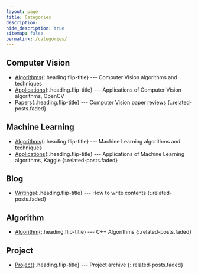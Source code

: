 ```yaml
---
layout: page
title: Categories
description: 
hide_description: true
sitemap: false
permalink: /categories/
---
```


## Computer Vision
* [Algorithms](../cv-alg/){:.heading.flip-title} --- Computer Vision algorithms and techniques
* [Applications](../cv-app/){:.heading.flip-title} --- Applications of Computer Vision algorithms, OpenCV
* [Papers]{:.heading.flip-title} --- Computer Vision paper reviews
{:.related-posts.faded}

## Machine Learning
* [Algorithms](../ml-alg/){:.heading.flip-title} --- Machine Learning algorithms and techniques
* [Applications](../ml-app/){:.heading.flip-title} --- Applications of Machine Learning algorithms, Kaggle
{:.related-posts.faded}


## Blog
* [Writings]{:.heading.flip-title} --- How to write contents
{:.related-posts.faded}


## Algorithm
* [Algorithm]{:.heading.flip-title} --- C++ Algorithms
{:.related-posts.faded}


## Project
* [Project]{:.heading.flip-title} --- Project archive
{:.related-posts.faded}


[Papers]: ../cv-paper/

[Writings]: ../blog/

[Algorithm]: ../algorithm/
[Project]: ../project/